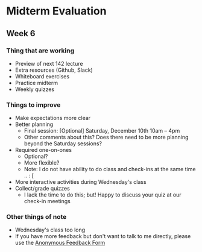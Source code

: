 # Midterm Evaluation
## Week 6

### Thing that are working

* Preview of next 142 lecture
* Extra resources (Github, Slack)
* Whiteboard exercises
* Practice midterm
* Weekly quizzes

### Things to improve

* Make expectations more clear
* Better planning
	* Final session: [Optional] Saturday, December 10th 10am – 4pm
	* Other comments about this? Does there need to be more planning beyond the Saturday sessions?
* Required one-on-ones
	* Optional?
	* More flexible?
	* Note: I do not have ability to do class and check-ins at the same time .. : [
* More interactive activities during Wednesday's class
* Collect/grade quizzes
	* I lack the time to do this; but! Happy to discuss your quiz at our check-in meetings

### Other things of note

* Wednesday's class too long
* If you have more feedback but don't want to talk to me directly, please use the [Anonymous Feedback Form](https://goo.gl/forms/GENVWFVRAA0uEdWa2)
